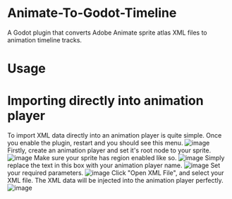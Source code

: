 # Animate-To-Godot-Timeline
A Godot plugin that converts Adobe Animate sprite atlas XML files to animation timeline tracks.


# Usage

# Importing directly into animation player
To import XML data directly into an animation player is quite simple. Once you enable the plugin, restart and you should see this menu.
![image](https://user-images.githubusercontent.com/112031679/207199547-af91c7a8-351c-48a0-860f-b914def3b524.png)
Firstly, create an animation player and set it's root node to your sprite.
![image](https://user-images.githubusercontent.com/112031679/207199747-3db12010-b661-48e4-95df-8d527581b5f0.png)
Make sure your sprite has region enabled like so.
![image](https://user-images.githubusercontent.com/112031679/207199813-9b4b7141-0e20-4c15-9f99-d4af9dcef6fc.png)
Simply replace the text in this box with your animation player name.
![image](https://user-images.githubusercontent.com/112031679/207199585-1c669064-4c34-41d8-8d91-4f1c6df78967.png)
Set your required parameters.
![image](https://user-images.githubusercontent.com/112031679/207199611-cfe4739b-60c4-4e12-822b-60fae395b799.png)
Click "Open XML File", and select your XML file. The XML data will be injected into the animation player perfectly.
![image](https://user-images.githubusercontent.com/112031679/207199637-6326ec5d-4794-4069-936b-794f0cd5ef32.png)
